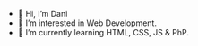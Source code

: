 - 👋 Hi, I’m Dani
- 👀 I’m interested in Web Development.
- 🌱 I’m currently learning HTML, CSS, JS & PhP.

<!---
Danivdmijl/Danivdmijl is a ✨ special ✨ repository because its `README.md` (this file) appears on your GitHub profile.
You can click the Preview link to take a look at your changes.
--->
